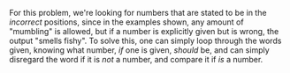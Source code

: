 For this problem, we're looking for numbers that are stated to be in the *incorrect* positions, since in the examples 
shown, any amount of "mumbling" is allowed, but if a number is explicitly given but is wrong, the output "smells fishy".
To solve this, one can simply loop through the words given, knowing what number, *if* one is given, *should* be, and 
can simply disregard the word if it is *not* a number, and compare it if *is* a number.
